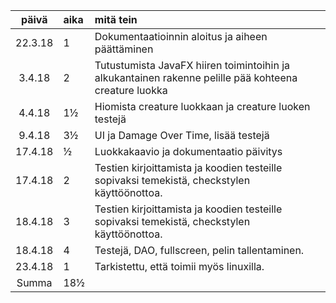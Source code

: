 ﻿| päivä | aika | mitä tein  |
| :------:|:-----| :-----|
| 22.3.18 | 1    | Dokumentaatioinnin aloitus ja aiheen päättäminen |
| 3.4.18  | 2    | Tutustumista JavaFX hiiren toimintoihin ja alkukantainen rakenne pelille pää kohteena creature luokka |
| 4.4.18  | 1½   | Hiomista creature luokkaan ja creature luoken testejä |
| 9.4.18  | 3½   | UI ja Damage Over Time, lisää testejä |
| 17.4.18 | ½    | Luokkakaavio ja dokumentaatio päivitys |
| 17.4.18 | 2    | Testien kirjoittamista ja koodien testeille sopivaksi temekistä, checkstylen käyttöönottoa. |
| 18.4.18 | 3    | Testien kirjoittamista ja koodien testeille sopivaksi temekistä, checkstylen käyttöönottoa. |
| 18.4.18 | 4    | Testejä, DAO, fullscreen, pelin tallentaminen. |
| 23.4.18 | 1    | Tarkistettu, että toimii myös linuxilla. |
| Summa   | 18½  |
